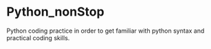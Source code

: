 # Python_nonStop

Python coding practice in order to get familiar with python syntax and practical coding skills.
